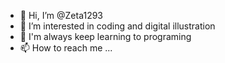 - 👋 Hi, I’m @Zeta1293
- 👀 I’m interested in coding and digital illustration
- 🌱 I'm always keep learning to programing
- 📫 How to reach me ...
